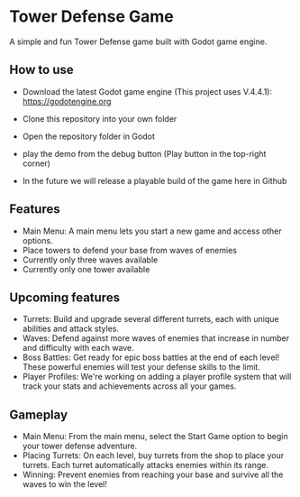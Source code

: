 # Tower Defense Game

A simple and fun Tower Defense game built with Godot game engine.

## How to use
- Download the latest Godot game engine (This project uses V.4.4.1): https://godotengine.org
- Clone this repository into your own folder
- Open the repository folder in Godot
- play the demo from the debug button (Play button in the top-right corner)

- In the future we will release a playable build of the game here in Github

## Features
- Main Menu: A main menu lets you start a new game and access other options.
- Place towers to defend your base from waves of enemies
- Currently only three waves available
- Currently only one tower available

## Upcoming features
- Turrets: Build and upgrade several different turrets, each with unique abilities and attack styles.
- Waves: Defend against more waves of enemies that increase in number and difficulty with each wave.
- Boss Battles: Get ready for epic boss battles at the end of each level! These powerful enemies will test your defense skills to the limit.
- Player Profiles: We're working on adding a player profile system that will track your stats and achievements across all your games.

## Gameplay
- Main Menu: From the main menu, select the Start Game option to begin your tower defense adventure.
- Placing Turrets: On each level, buy turrets from the shop to place your turrets. Each turret automatically attacks enemies within its range.
- Winning: Prevent enemies from reaching your base and survive all the waves to win the level!
